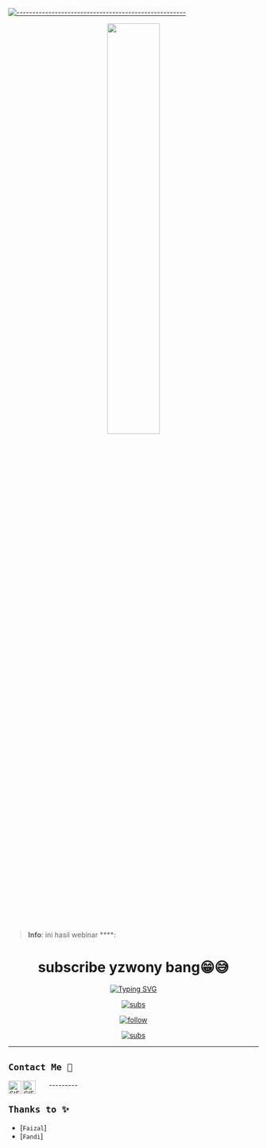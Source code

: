 [![-----------------------------------------------------](https://raw.githubusercontent.com/andreasbm/readme/master/assets/lines/colored.png)](#table-of-contents)
<p align="center">
    <img src="https://yt3.googleusercontent.com/hslB5d1GuepdMdkYtZ_oC-xf11ReRMrWqI3RLt0_IjGlYFc8tlt8l3XlATdRH243sa8TG7x_MAw=s900-c-k-c0x00ffffff-no-rj" width="46%" style="margin-left: auto;margin-right: auto;display: block;">
</p>

## 

> **Info**: ini hasil webinar
> ****: 
<h1 align="center">subscribe yzwony bang😁😅</h1>
<p align="center">
  <a href="https://git.io/typing-svg"><img src="http://readme-typing-svg.herokuapp.com?font=Fira+Code&pause=1000&width=435&lines=bantu+support+gw+bang+" alt="Typing SVG" /></a>
</p>

<p align="center">
<a href="https://www.instagram.com/yzwony.exa/"><img title="subs" src="https://img.shields.io/badge/instagram-8A2BE2"></a>


<p align="center">
<a href="https://www.tiktok.com/@yzwony"><img title="follow" src="https://img.shields.io/badge/tiktok-8A2BE2"></a>

</p>
<p align="center">
<a href="https://www.youtube.com/@yzwony"><img title="subs" src="https://img.shields.io/badge/youtube-8A2BE2"></a>

---------

## ```Contact Me 💌``` 
  <a href="https://wa.me/6287829418915">
    <img align="left" alt="SIEGRIN | Whastapp" width="26px" src="https://github.com/siegrin/siegrin/blob/main/Assets/Whatsapp.svg" />
  </a> &nbsp;&nbsp;
  <a href="mailto:itzicelive@gmail.com">
    <img align="left" alt="SIEGRIN | Gmail" width="26px" src="https://github.com/siegrin/siegrin/blob/main/Assets/Gmail.svg" />
  </a> &nbsp;&nbsp;
---------

## ```Thanks to ✨```
* [`Faizal`]
* [`Fandi`]
